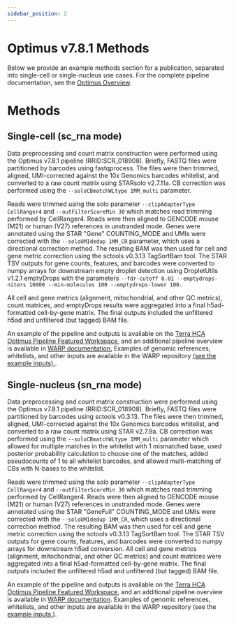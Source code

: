```yaml
---
sidebar_position: 2
---
```


# Optimus v7.8.1 Methods

Below we provide an example methods section for a publication, separated into single-cell or single-nucleus use cases. For the complete pipeline documentation, see the [Optimus Overview](./README.md).

# Methods

## Single-cell (sc_rna mode)
Data preprocessing and count matrix construction were performed using the Optimus v7.8.1 pipeline (RRID:SCR_018908). Briefly, FASTQ files were partitioned by barcodes using fastqprocess. The files were then trimmed, aligned, UMI-corrected against the 10x Genomics barcodes whitelist, and converted to a raw count matrix using STARsolo v2.7.11a. CB correction was performed using the `--soloCBmatchWLtype 1MM_multi` parameter.

Reads were trimmed using the solo parameter `--clipAdapterType CellRanger4` and `--outFilterScoreMin 30` which matches read trimming performed by CellRanger4. Reads were then aligned to GENCODE mouse (M21) or human (V27) references in unstranded mode. Genes were annotated using the STAR "Gene" COUNTING_MODE and UMIs were corrected with the `--soloUMIdedup 1MM_CR` parameter, which uses a directional correction method. The resulting BAM was then used for cell and gene metric correction using the sctools v0.3.13 TagSortBam tool. The STAR TSV outputs for gene counts, features, and barcodes were converted to numpy arrays for downstream empty droplet detection using DropletUtils v1.2.1 emptyDrops with the parameters `--fdr-cutoff 0.01 --emptydrops-niters 10000 --min-molecules 100 --emptydrops-lower 100.`


All cell and gene metrics (alignment, mitochondrial, and other QC metrics), count matrices, and emptyDrops results were aggregated into a final h5ad-formatted cell-by-gene matrix. The final outputs included the unfiltered h5ad and unfiltered (but tagged) BAM file.

An example of the pipeline and outputs is available on the [Terra HCA Optimus Pipeline Featured Workspace](https://app.terra.bio/#workspaces/featured-workspaces-hca/HCA_Optimus_Pipeline), and an additional pipeline overview is available in [WARP documentation.](https://broadinstitute.github.io/warp/docs/Pipelines/Optimus_Pipeline/README) Examples of genomic references, whitelists, and other inputs are available in the WARP repository [(see the example inputs).](https://github.com/broadinstitute/warp/tree/master/pipelines/skylab/optimus/example_inputs).

## Single-nucleus (sn_rna mode)

Data preprocessing and count matrix construction were performed using the Optimus v7.8.1 pipeline (RRID:SCR_018908). Briefly, FASTQ files were partitioned by barcodes using sctools v0.3.13. The files were then trimmed, aligned, UMI-corrected against the 10x Genomics barcodes whitelist, and converted to a raw count matrix using STAR v2.7.9a. CB correction was performed using the `--soloCBmatchWLtype 1MM_multi` parameter which allowed for multiple matches in the whitelist with 1 mismatched base, used posterior probability calculation to choose one of the matches, added pseudocounts of 1 to all whitelist barcodes, and allowed multi-matching of CBs with N-bases to the whitelist.

Reads were trimmed using the solo parameter `--clipAdapterType CellRanger4` and `--outFilterScoreMin 30` which matches read trimming performed by CellRanger4. Reads were then aligned to GENCODE mouse (M21) or human (V27) references in unstranded mode. Genes were annotated using the STAR "GeneFull" COUNTING_MODE and UMIs were corrected with the `--soloUMIdedup 1MM_CR`, which uses a directional correction method. The resulting BAM was then used for cell and gene metric correction using the sctools v0.3.13 TagSortBam tool. The STAR TSV outputs for gene counts, features, and barcodes were converted to numpy arrays for downstream h5ad conversion. All cell and gene metrics (alignment, mitochondrial, and other QC metrics) and count matrices were aggregated into a final h5ad-formatted cell-by-gene matrix. The final outputs included the unfiltered h5ad and unfiltered (but tagged) BAM file.

An example of the pipeline and outputs is available on the [Terra HCA Optimus Pipeline Featured Workspace](https://app.terra.bio/#workspaces/featured-workspaces-hca/HCA_Optimus_Pipeline), and an additional pipeline overview is available in [WARP documentation](https://broadinstitute.github.io/warp/docs/Pipelines/Optimus_Pipeline/README). Examples of genomic references, whitelists, and other inputs are available in the WARP repository (see the [example inputs.](https://github.com/broadinstitute/warp/tree/master/pipelines/skylab/optimus/example_inputs)).


